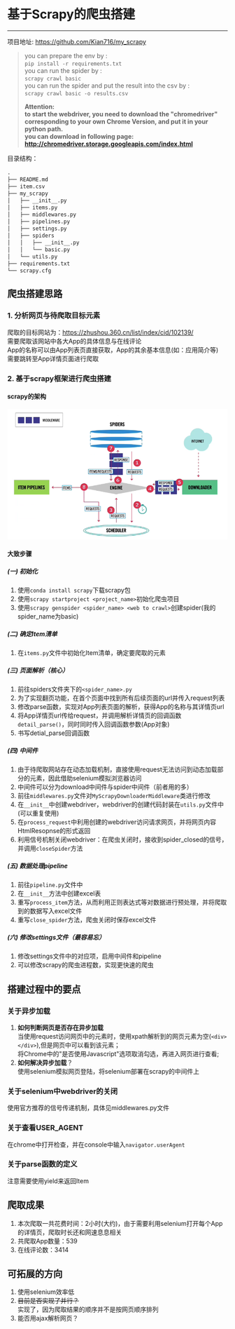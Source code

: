 # 基于Scrapy的爬虫搭建

---
项目地址: https://github.com/Kian716/my_scrapy
>you can prepare the env by :    
``pip install -r requirements.txt``  
> you can run the spider by :  
``scrapy crawl basic``  
> you can run the spider and put the result into the csv by :  
``scrapy crawl basic -o results.csv`` 
> 
> **Attention:   
> to start the webdriver, you need to download the "chromedriver" corresponding to your own Chrome Version, and put it in your python path.  
> you can download in following page: http://chromedriver.storage.googleapis.com/index.html**

目录结构：
```
.
├── README.md
├── item.csv
├── my_scrapy
│   ├── __init__.py
│   ├── items.py
│   ├── middlewares.py
│   ├── pipelines.py
│   ├── settings.py
│   ├── spiders
│   │   ├── __init__.py
│   │   └── basic.py
│   └── utils.py
├── requirements.txt
└── scrapy.cfg
```

## 爬虫搭建思路
### 1. 分析网页与待爬取目标元素
爬取的目标网站为：https://zhushou.360.cn/list/index/cid/102139/  
需要爬取该网站中各大App的具体信息与在线评论  
App的名称可以由App列表页直接获取，App的其余基本信息(如：应用简介等)  
需要跳转至App详情页面进行爬取
### 2. 基于scrapy框架进行爬虫搭建
#### scrapy的架构
![img.png](img.png)
#### 大致步骤
##### (一) 初始化
1. 使用`conda install scrapy`下载scrapy包    
2. 使用`scrapy startproject <project_name>`初始化爬虫项目 
3. 使用`scrapy genspider <spider_name> <web to crawl>`创建spider(我的spider_name为basic)
##### (二) 确定Item清单
1. 在`items.py`文件中初始化Item清单，确定要爬取的元素
##### (三) 页面解析（核心）
1. 前往spiders文件夹下的`<spider_name>.py`
2. 为了实现翻页功能，在首个页面中找到所有后续页面的url并传入request列表 
3. 修改parse函数，实现对App列表页面的解析，获得App的名称与其详情页url
4. 将App详情页url传给request，并调用解析详情页的回调函数`detail_parse()`，同时同时传入回调函数参数(App对象)
5. 书写detial_parse回调函数
##### (四) 中间件
1. 由于待爬取网站存在动态加载机制，直接使用request无法访问到动态加载部分的元素，因此借助selenium模拟浏览器访问
2. 中间件可以分为download中间件与spider中间件（前者用的多）
3. 前往`middlewares.py`文件对`MyScrapyDownloaderMiddleware`类进行修改
4. 在`__init__`中创建webdriver，webdriver的创建代码封装在`utils.py`文件中(可以重复使用)
5. 在`process_request`中利用创建的webdriver访问请求网页，并将网页内容HtmlResopnse的形式返回
6. 利用信号机制关闭webdriver：在爬虫关闭时，接收到spider_closed的信号，并调用`closeSpider`方法
##### (五) 数据处理pipeline
1. 前往`pipeline.py`文件中
2. 在`__init__`方法中创建excel表 
3. 重写`process_item`方法，从而利用正则表达式等对数据进行预处理，并将爬取到的数据写入excel文件
4. 重写`close_spider`方法，爬虫关闭时保存excel文件
##### (六) 修改settings文件（最容易忘）
1. 修改settings文件中的对应项，启用中间件和pipeline
2. 可以修改scrapy的爬虫进程数，实现更快速的爬虫

## 搭建过程中的要点
### 关于异步加载
1. **如何判断网页是否存在异步加载**   
当使用request访问网页中的元素时，使用xpath解析到的网页元素为空(``<div></div>``),但是网页中可以看到该元素；  
将Chrome中的"是否使用Javascript"选项取消勾选，再进入网页进行查看;
2. **如何解决异步加载**？    
使用selenium模拟网页登陆，将selenium部署在scrapy的中间件上

### 关于selenium中webdriver的关闭
使用官方推荐的信号传递机制，具体见middlewares.py文件

### 关于查看USER_AGENT
在chrome中打开检查，并在console中输入`navigator.userAgent`

### 关于parse函数的定义
注意需要使用yield来返回Item

## 爬取成果
1. 本次爬取一共花费时间：2小时(大约)，由于需要利用selenium打开每个App的详情页，爬取时长还和网速息息相关
2. 共爬取App数量：539
3. 在线评论数：3414

## 可拓展的方向
1. 使用selenium效率低
2. ~~目前是否实现了并行？~~   
实现了，因为爬取结果的顺序并不是按网页顺序排列
3. 能否用ajax解析网页？